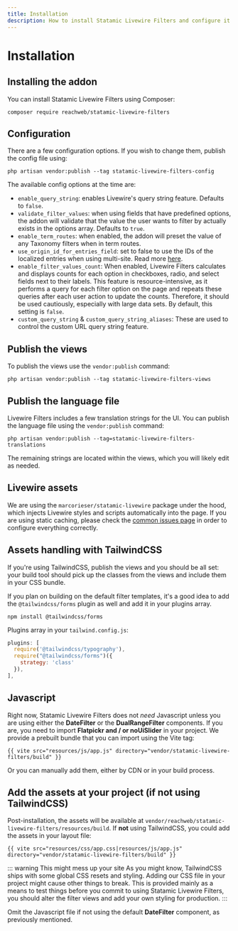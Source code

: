 ```yaml
---
title: Installation
description: How to install Statamic Livewire Filters and configure it for your project.
---
```


# Installation

## Installing the addon

You can install Statamic Livewire Filters using Composer:

```shell
composer require reachweb/statamic-livewire-filters
```

## Configuration

There are a few configuration options. If you wish to change them, publish the config file using:

```shell
php artisan vendor:publish --tag statamic-livewire-filters-config
```

The available config options at the time are:

- `enable_query_string`: enables Livewire's query string feature. Defaults to `false`.
- `validate_filter_values`: when using fields that have predefined options, the addon will validate that the value the user wants to filter by actually exists in the options array. Defaults to `true`.
- `enable_term_routes`: when enabled, the addon will preset the value of any Taxonomy filters when in term routes.
- `use_origin_id_for_entries_field`: set to false to use the IDs of the localized entries when using multi-site. Read more [here](/docs/v1/tips-and-performance#content-filtering-entries-field-in-multi-site-setups).
- `enable_filter_values_count`: When enabled, Livewire Filters calculates and displays counts for each option in checkboxes, radio, and select fields next to their labels. This feature is resource-intensive, as it performs a query for each filter option on the page and repeats these queries after each user action to update the counts. Therefore, it should be used cautiously, especially with large data sets. By default, this setting is `false`.
- `custom_query_string` & `custom_query_string_aliases`: These are used to control the custom URL query string feature.

## Publish the views

To publish the views use the `vendor:publish` command:

```antlers
php artisan vendor:publish --tag statamic-livewire-filters-views
```

## Publish the language file

Livewire Filters includes a few translation strings for the UI. You can publish the language file using the `vendor:publish` command:

```shell
php artisan vendor:publish --tag=statamic-livewire-filters-translations
```

The remaining strings are located within the views, which you will likely edit as needed.

## Livewire assets

We are using the `marcorieser/statamic-livewire` package under the hood, which injects Livewire styles and scripts automatically into the page. If you are using static caching, please check the [common issues page](/common-issues) in order to configure everything correctly.

## Assets handling with TailwindCSS

If you're using TailwindCSS, publish the views and you should be all set: your build tool should pick up the classes from the views and include them in your CSS bundle.

If you plan on building on the default filter templates, it's a good idea to add the `@tailwindcss/forms` plugin as well and add it in your plugins array.

```shell
npm install @tailwindcss/forms
```

Plugins array in your `tailwind.config.js`:

```js
plugins: [
  require('@tailwindcss/typography'),
  require("@tailwindcss/forms")({
    strategy: 'class'
  }),
],
```

## Javascript

Right now, Statamic Livewire Filters does not *need* Javascript unless you are using either the **DateFilter** or the **DualRangeFilter** components. If you are, you need to import **Flatpickr and / or noUiSlider** in your project. We provide a prebuilt bundle that you can import using the Vite tag:

```antlers
{{ vite src="resources/js/app.js" directory="vendor/statamic-livewire-filters/build" }}
```

Or you can manually add them, either by CDN or in your build process.

## Add the assets at your project (if not using TailwindCSS)

Post-installation, the assets will be available at `vendor/reachweb/statamic-livewire-filters/resources/build`. If **not** using TailwindCSS, you could add the assets in your layout file:

```antlers
{{ vite src="resources/css/app.css|resources/js/app.js" directory="vendor/statamic-livewire-filters/build" }}
```

::: warning This might mess up your site
As you might know, TailwindCSS ships with some global CSS resets and styling. Adding our CSS file in your project might cause other things to break. This is provided mainly as a means to test things before you commit to using Statamic Livewire Filters, you should alter the filter views and add your own styling for production.
:::

Omit the Javascript file if not using the default **DateFilter** component, as previously mentioned. 